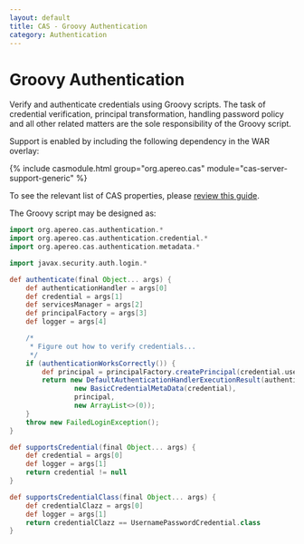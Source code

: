 ```yaml
---
layout: default
title: CAS - Groovy Authentication
category: Authentication
---
```


# Groovy Authentication

Verify and authenticate credentials using Groovy scripts. The task of credential verification, principal transformation,
handling password policy and all other related matters are the sole responsibility of the Groovy script.

Support is enabled by including the following dependency in the WAR overlay:

{% include casmodule.html group="org.apereo.cas" module="cas-server-support-generic" %}

To see the relevant list of CAS properties, please [review this guide](../configuration/Configuration-Properties.html#groovy-authentication).

The Groovy script may be designed as:

```groovy
import org.apereo.cas.authentication.*
import org.apereo.cas.authentication.credential.*
import org.apereo.cas.authentication.metadata.*

import javax.security.auth.login.*

def authenticate(final Object... args) {
    def authenticationHandler = args[0]
    def credential = args[1]
    def servicesManager = args[2]
    def principalFactory = args[3]
    def logger = args[4]              

    /*
     * Figure out how to verify credentials...
     */
    if (authenticationWorksCorrectly()) {
        def principal = principalFactory.createPrincipal(credential.username);
        return new DefaultAuthenticationHandlerExecutionResult(authenticationHandler,
                new BasicCredentialMetaData(credential),
                principal,
                new ArrayList<>(0));
    }
    throw new FailedLoginException();
}

def supportsCredential(final Object... args) {
    def credential = args[0]
    def logger = args[1]
    return credential != null
}

def supportsCredentialClass(final Object... args) {
    def credentialClazz = args[0]
    def logger = args[1]
    return credentialClazz == UsernamePasswordCredential.class
}
```
